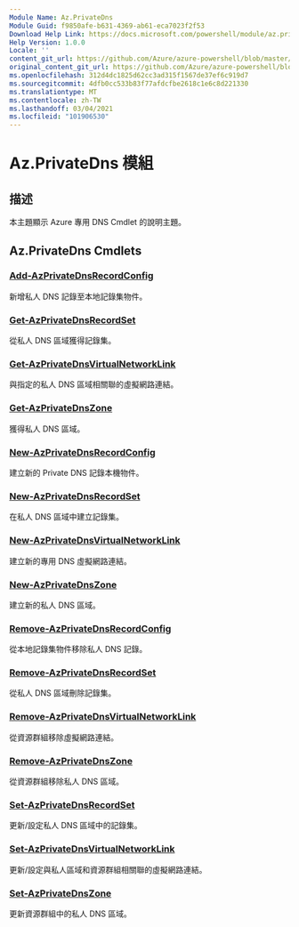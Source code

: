 ```yaml
---
Module Name: Az.PrivateDns
Module Guid: f9850afe-b631-4369-ab61-eca7023f2f53
Download Help Link: https://docs.microsoft.com/powershell/module/az.privatedns
Help Version: 1.0.0
Locale: ''
content_git_url: https://github.com/Azure/azure-powershell/blob/master/src/PrivateDns/PrivateDns/help/Az.PrivateDNS.md
original_content_git_url: https://github.com/Azure/azure-powershell/blob/master/src/PrivateDns/PrivateDns/help/Az.PrivateDNS.md
ms.openlocfilehash: 312d4dc1825d62cc3ad315f1567de37ef6c919d7
ms.sourcegitcommit: 4dfb0cc533b83f77afdcfbe2618c1e6c8d221330
ms.translationtype: MT
ms.contentlocale: zh-TW
ms.lasthandoff: 03/04/2021
ms.locfileid: "101906530"
---
```

# Az.PrivateDns 模組
## 描述
本主題顯示 Azure 專用 DNS Cmdlet 的說明主題。

## Az.PrivateDns Cmdlets
### [Add-AzPrivateDnsRecordConfig](Add-AzPrivateDnsRecordConfig.md)
新增私人 DNS 記錄至本地記錄集物件。

### [Get-AzPrivateDnsRecordSet](Get-AzPrivateDnsRecordSet.md)
從私人 DNS 區域獲得記錄集。

### [Get-AzPrivateDnsVirtualNetworkLink](Get-AzPrivateDnsVirtualNetworkLink.md)
與指定的私人 DNS 區域相關聯的虛擬網路連結。

### [Get-AzPrivateDnsZone](Get-AzPrivateDnsZone.md)
獲得私人 DNS 區域。

### [New-AzPrivateDnsRecordConfig](New-AzPrivateDnsRecordConfig.md)
建立新的 Private DNS 記錄本機物件。

### [New-AzPrivateDnsRecordSet](New-AzPrivateDnsRecordSet.md)
在私人 DNS 區域中建立記錄集。

### [New-AzPrivateDnsVirtualNetworkLink](New-AzPrivateDnsVirtualNetworkLink.md)
建立新的專用 DNS 虛擬網路連結。

### [New-AzPrivateDnsZone](New-AzPrivateDnsZone.md)
建立新的私人 DNS 區域。

### [Remove-AzPrivateDnsRecordConfig](Remove-AzPrivateDnsRecordConfig.md)
從本地記錄集物件移除私人 DNS 記錄。

### [Remove-AzPrivateDnsRecordSet](Remove-AzPrivateDnsRecordSet.md)
從私人 DNS 區域刪除記錄集。

### [Remove-AzPrivateDnsVirtualNetworkLink](Remove-AzPrivateDnsVirtualNetworkLink.md)
從資源群組移除虛擬網路連結。

### [Remove-AzPrivateDnsZone](Remove-AzPrivateDnsZone.md)
從資源群組移除私人 DNS 區域。

### [Set-AzPrivateDnsRecordSet](Set-AzPrivateDnsRecordSet.md)
更新/設定私人 DNS 區域中的記錄集。

### [Set-AzPrivateDnsVirtualNetworkLink](Set-AzPrivateDnsVirtualNetworkLink.md)
更新/設定與私人區域和資源群組相關聯的虛擬網路連結。

### [Set-AzPrivateDnsZone](Set-AzPrivateDnsZone.md)
更新資源群組中的私人 DNS 區域。

